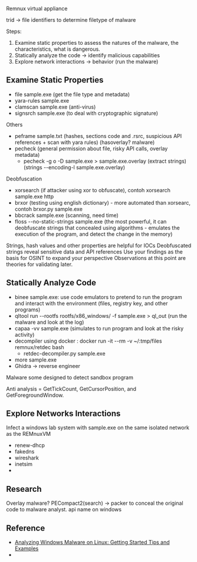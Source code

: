 Remnux virtual appliance


trid -> file identifiers to determine filetype of malware

Steps:
1. Examine static properties to assess the natures of the malware, the characteristics, what is dangerous.
2. Statically analyze the code -> identify malicious capabilities
3. Explore network interactions -> behavior (run the malware)

## Examine Static Properties
- file sample.exe (get the file type and metadata)
- yara-rules sample.exe
- clamscan sample.exe (anti-virus)
- signsrch sample.exe (to deal with cryptographic signature)

Others
- peframe sample.txt (hashes, sections code and .rsrc, suspicious API references + scan with yara rules) (hasoverlay? malware)
- pecheck (general permission about file, risky API calls, overlay metadata)
	- pecheck -g o -D sample.exe > sample.exe.overlay (extract strings) (strings --encoding-l sample.exe.overlay)

Deobfuscation
- xorsearch (if attacker using xor to obfuscate), contoh xorsearch sample.exe http
- brxor (testing using english dictionary) - more automated than xorsearc, contoh brxor.py sample.exe
- bbcrack sample.exe (scanning, need time)
- floss --no-static-strings sample.exe (the most powerful, it can deobfuscate strings that concealed using algorithms - emulates the execution of the program, and detect the change in the memory)

Strings, hash values and other properties are helpful for IOCs
Deobfuscated strings reveal sensitive data and API references
Use your findings as the basis for OSINT to expand your perspective
Observations at this point are theories for validating later.

## Statically Analyze Code
- binee sample.exe: use code emulators to pretend to run the program and interact with the environment (files, registry key, and other programs)
- qltool run --rootfs rootfs/x86_windows/ -f sample.exe > ql_out (run the malware and look at the log)
- capaa -vv sample.exe (simulates to run program and look at the risky activity)
- decompiler using docker : docker run -it --rm -v ~/:tmp/files remnux/retdec bash
	- retdec-decompiler.py sample.exe
- more sample.exe
- Ghidra -> reverse engineer

Malware some designed to detect sandbox program

Anti analysis = GetTickCount, GetCursorPosition, and GetForegroundWindow.

## Explore Networks Interactions
Infect a windows lab system with sample.exe on the same isolated network as the REMnuxVM
- renew-dhcp
- fakedns
- wireshark
- inetsim
- 
## Research
Overlay malware?
PECompact2(search) -> packer to conceal the original code to malware analyst.
api name on windows

## Reference
- [Analyzing Windows Malware on Linux: Getting Started Tips and Examples](https://www.youtube.com/watch?v=J85991pPYoc)
- 